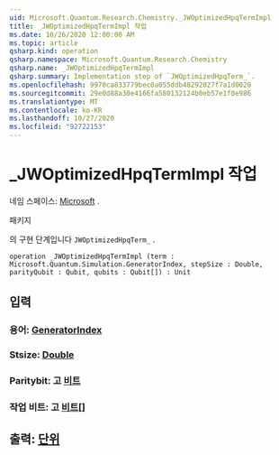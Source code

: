 ```yaml
---
uid: Microsoft.Quantum.Research.Chemistry._JWOptimizedHpqTermImpl
title: _JWOptimizedHpqTermImpl 작업
ms.date: 10/26/2020 12:00:00 AM
ms.topic: article
qsharp.kind: operation
qsharp.namespace: Microsoft.Quantum.Research.Chemistry
qsharp.name: _JWOptimizedHpqTermImpl
qsharp.summary: Implementation step of `JWOptimizedHpqTerm_`.
ms.openlocfilehash: 9970ca833779bec0a055ddb48292027f7a1d0020
ms.sourcegitcommit: 29e0d88a30e4166fa580132124b0eb57e1f0e986
ms.translationtype: MT
ms.contentlocale: ko-KR
ms.lasthandoff: 10/27/2020
ms.locfileid: "92722153"
---
```

# <a name="_jwoptimizedhpqtermimpl-operation"></a>_JWOptimizedHpqTermImpl 작업

네임 스페이스: [Microsoft](xref:Microsoft.Quantum.Research.Chemistry) .

패키지 [](https://nuget.org/packages/)


의 구현 단계입니다 `JWOptimizedHpqTerm_` .

```qsharp
operation _JWOptimizedHpqTermImpl (term : Microsoft.Quantum.Simulation.GeneratorIndex, stepSize : Double, parityQubit : Qubit, qubits : Qubit[]) : Unit
```


## <a name="input"></a>입력

### <a name="term--generatorindex"></a>용어: [GeneratorIndex](xref:Microsoft.Quantum.Simulation.GeneratorIndex)




### <a name="stepsize--double"></a>Stsize: [Double](xref:microsoft.quantum.lang-ref.double)




### <a name="parityqubit--qubit"></a>Paritybit: 고 [비트](xref:microsoft.quantum.lang-ref.qubit)




### <a name="qubits--qubit"></a>작업 비트: 고 [비트](xref:microsoft.quantum.lang-ref.qubit)[]





## <a name="output--unit"></a>출력: [단위](xref:microsoft.quantum.lang-ref.unit)

